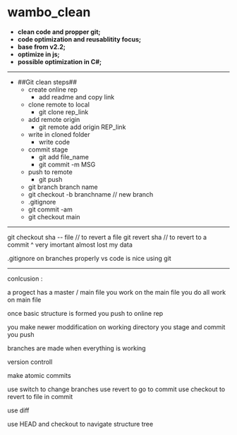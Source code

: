 # wambo_clean
* **clean code and propper git;**
* **code optimization and reusablitity focus;**
* **base from v2.2;**
* **optimize in js;**
* **possible optimization in C#;**
----------------------------------------------
* ##Git clean steps##
	* create online rep
		* add readme and copy link
    * clone remote to local
		* git clone rep_link
	* add remote origin
		* git remote add origin REP_link
	* write in cloned folder
		* write code
	* commit stage
		* git add file_name
		* git commit -m MSG
	* push to remote
		* git push
	* git branch branch name
	* git checkout -b branchname  // new branch
	* .gitignore
	* git commit -am
	* git checkout main
	

----------------------------------------------------

git checkout sha -- file   // to revert a file
git revert sha  // to revert to a commit
^
very imortant almost lost my data

.gitignore on branches properly
vs code is nice using git

___________________________________________________________

conlcusion :

a progect has a master / main file
you work on the main file 
you do all work on main file 

once basic structure is formed you push to online rep

you make newer moddification on working directory
you stage and commit
you push

branches are made when everything is working

version controll

make atomic commits 

use switch to change branches
use revert to go to commit
use checkout to revert to file in commit

use diff

use HEAD and checkout to navigate structure tree